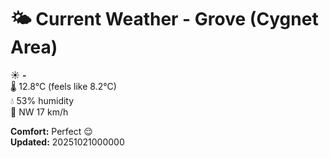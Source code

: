 # 🌤️ Current Weather - Grove (Cygnet Area)

☀️ **-**  
🌡️ 12.8°C (feels like 8.2°C)  
💧 53% humidity  
💨 NW 17 km/h  

**Comfort:** Perfect 😌  
**Updated:** 20251021000000
